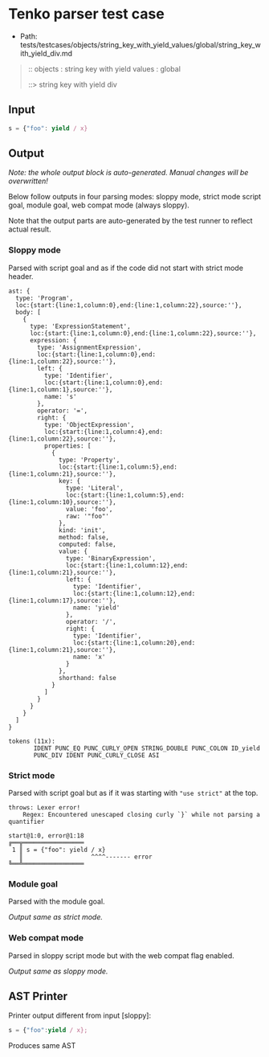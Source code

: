 # Tenko parser test case

- Path: tests/testcases/objects/string_key_with_yield_values/global/string_key_with_yield_div.md

> :: objects : string key with yield values : global
>
> ::> string key with yield div

## Input

`````js
s = {"foo": yield / x}
`````

## Output

_Note: the whole output block is auto-generated. Manual changes will be overwritten!_

Below follow outputs in four parsing modes: sloppy mode, strict mode script goal, module goal, web compat mode (always sloppy).

Note that the output parts are auto-generated by the test runner to reflect actual result.

### Sloppy mode

Parsed with script goal and as if the code did not start with strict mode header.

`````
ast: {
  type: 'Program',
  loc:{start:{line:1,column:0},end:{line:1,column:22},source:''},
  body: [
    {
      type: 'ExpressionStatement',
      loc:{start:{line:1,column:0},end:{line:1,column:22},source:''},
      expression: {
        type: 'AssignmentExpression',
        loc:{start:{line:1,column:0},end:{line:1,column:22},source:''},
        left: {
          type: 'Identifier',
          loc:{start:{line:1,column:0},end:{line:1,column:1},source:''},
          name: 's'
        },
        operator: '=',
        right: {
          type: 'ObjectExpression',
          loc:{start:{line:1,column:4},end:{line:1,column:22},source:''},
          properties: [
            {
              type: 'Property',
              loc:{start:{line:1,column:5},end:{line:1,column:21},source:''},
              key: {
                type: 'Literal',
                loc:{start:{line:1,column:5},end:{line:1,column:10},source:''},
                value: 'foo',
                raw: '"foo"'
              },
              kind: 'init',
              method: false,
              computed: false,
              value: {
                type: 'BinaryExpression',
                loc:{start:{line:1,column:12},end:{line:1,column:21},source:''},
                left: {
                  type: 'Identifier',
                  loc:{start:{line:1,column:12},end:{line:1,column:17},source:''},
                  name: 'yield'
                },
                operator: '/',
                right: {
                  type: 'Identifier',
                  loc:{start:{line:1,column:20},end:{line:1,column:21},source:''},
                  name: 'x'
                }
              },
              shorthand: false
            }
          ]
        }
      }
    }
  ]
}

tokens (11x):
       IDENT PUNC_EQ PUNC_CURLY_OPEN STRING_DOUBLE PUNC_COLON ID_yield
       PUNC_DIV IDENT PUNC_CURLY_CLOSE ASI
`````

### Strict mode

Parsed with script goal but as if it was starting with `"use strict"` at the top.

`````
throws: Lexer error!
    Regex: Encountered unescaped closing curly `}` while not parsing a quantifier

start@1:0, error@1:18
╔══╦═════════════════
 1 ║ s = {"foo": yield / x}
   ║                   ^^^^------- error
╚══╩═════════════════

`````


### Module goal

Parsed with the module goal.

_Output same as strict mode._

### Web compat mode

Parsed in sloppy script mode but with the web compat flag enabled.

_Output same as sloppy mode._

## AST Printer

Printer output different from input [sloppy]:

````js
s = {"foo":yield / x};
````

Produces same AST
